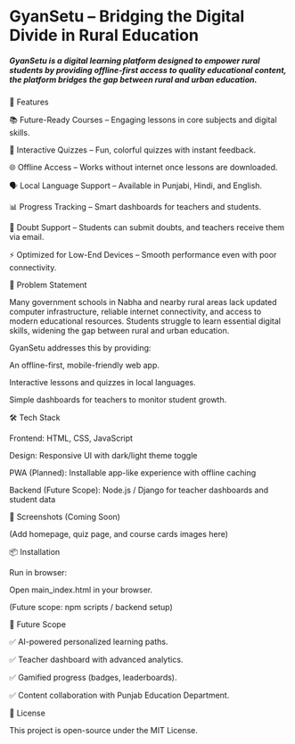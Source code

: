 <h1>GyanSetu – Bridging the Digital Divide in Rural Education</h1>

<h5>GyanSetu is a digital learning platform designed to empower rural students by providing offline-first access to quality educational content, the platform bridges the gap between rural and urban education.</h5>

🚀 Features

📚 Future-Ready Courses – Engaging lessons in core subjects and digital skills.

📝 Interactive Quizzes – Fun, colorful quizzes with instant feedback.

🌐 Offline Access – Works without internet once lessons are downloaded.

🗣️ Local Language Support – Available in Punjabi, Hindi, and English.

📊 Progress Tracking – Smart dashboards for teachers and students.

🤝 Doubt Support – Students can submit doubts, and teachers receive them via email.

⚡ Optimized for Low-End Devices – Smooth performance even with poor connectivity.

🎯 Problem Statement

Many government schools in Nabha and nearby rural areas lack updated computer infrastructure, reliable internet connectivity, and access to modern educational resources. Students struggle to learn essential digital skills, widening the gap between rural and urban education.

GyanSetu addresses this by providing:

An offline-first, mobile-friendly web app.

Interactive lessons and quizzes in local languages.

Simple dashboards for teachers to monitor student growth.

🛠️ Tech Stack

Frontend: HTML, CSS, JavaScript

Design: Responsive UI with dark/light theme toggle

PWA (Planned): Installable app-like experience with offline caching

Backend (Future Scope): Node.js / Django for teacher dashboards and student data

📸 Screenshots (Coming Soon)

(Add homepage, quiz page, and course cards images here)

📦 Installation

Run in browser:

Open main_index.html in your browser.

(Future scope: npm scripts / backend setup)

🔮 Future Scope

✅ AI-powered personalized learning paths.

✅ Teacher dashboard with advanced analytics.

✅ Gamified progress (badges, leaderboards).

✅ Content collaboration with Punjab Education Department.


📜 License

This project is open-source under the MIT License.

